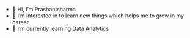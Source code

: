 - 👋 Hi, I’m Prashantsharma
- 👀 I’m interested in to learn new things which helps me to grow in my career
- 🌱 I’m currently learning Data Analytics

<!---
PSY-1996/PSY-1996 is a ✨ special ✨ repository because its `README.md` (this file) appears on your GitHub profile.
You can click the Preview link to take a look at your changes.
--->
